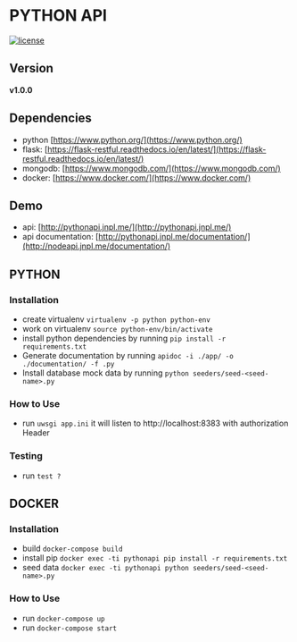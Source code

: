 # PYTHON API

[![license](https://img.shields.io/github/license/mashape/apistatus.svg)]()

## Version

**v1.0.0**

## Dependencies

- python [https://www.python.org/](https://www.python.org/)
- flask: [https://flask-restful.readthedocs.io/en/latest/](https://flask-restful.readthedocs.io/en/latest/)
- mongodb: [https://www.mongodb.com/](https://www.mongodb.com/)
- docker: [https://www.docker.com/](https://www.docker.com/)

## Demo

- api: [http://pythonapi.jnpl.me/](http://pythonapi.jnpl.me/)
- api documentation: [http://pythonapi.jnpl.me/documentation/](http://nodeapi.jnpl.me/documentation/)

## PYTHON

### Installation

- create virtualenv `virtualenv -p python python-env`
- work on virtualenv `source python-env/bin/activate`
- install python dependencies by running `pip install -r requirements.txt`
- Generate documentation by running `apidoc -i ./app/ -o ./documentation/ -f .py`
- Install database mock data by running `python seeders/seed-<seed-name>.py`

### How to Use

- run `uwsgi app.ini` it will listen to http://localhost:8383 with authorization Header

### Testing

- run `test ?`

## DOCKER

### Installation

- build `docker-compose build`
- install pip `docker exec -ti pythonapi pip install -r requirements.txt`
- seed data `docker exec -ti pythonapi python seeders/seed-<seed-name>.py`

### How to Use

- run `docker-compose up`
- run `docker-compose start`
